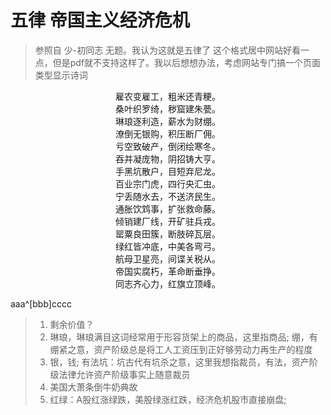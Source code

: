 # 五律 帝国主义经济危机
> 参照自 少-初同志 无题。我认为这就是五律了 
> 这个格式居中网站好看一点，但是pdf就不支持这样了。我以后想想办法，考虑网站专门搞一个页面类型显示诗词

<center>
雇农变雇工，粗米还青粳。<br/>
桑叶织罗绮，秽窟建朱甍。<br/>
琳琅逐利造，薪水为财绷。<br/>
潦倒无银购，积压断厂佣。<br/>
亏空致破产，倒闭绘寒冬。<br/>
吞并凝庞物，阴招铸大亨。<br/>
手黑坑散户，目短弃尼龙。<br/>
百业宗门虎，四行央汇虫。<br/>
宁丢随水去，不送济民生。<br/>
通胀饮鸩事，扩张救命藤。<br/>
倾销建厂线，开矿驻兵戎。<br/>
罂粟良田簇，断肢碎瓦层。<br/>
绿红皆冲底，中美各弯弓。<br/>
航母卫星亮，间谍关税从。<br/>
帝国实腐朽，革命断垂挣。<br/>
同志齐心力，红旗立顶峰。
</center>

aaa^[bbb]cccc

> 1. 剩余价值？
> 1. 琳琅，琳琅满目这词经常用于形容货架上的商品，这里指商品; 绷，有绷紧之意，资产阶级总是将工人工资压到正好够劳动力再生产的程度
> 2. 银，钱; 有法坑：坑古代有坑杀之意，这里我想指裁员，有法，资产阶级法律允许资产阶级事实上随意裁员 
> 3. 美国大萧条倒牛奶典故
> 4. 红绿：A股红涨绿跌，美股绿涨红跌，经济危机股市直接崩盘; 
<!--stackedit_data:
eyJoaXN0b3J5IjpbMTY4ODY4MjkyLC0xMTAzMjQ4ODY1LDEwNT
E1OTk0OTMsLTI1NDIyNjc5NCwtMjA5OTEyNjg1OSwxMzc3ODA3
NTI5LC0xMDgwOTI4MjYwLDQ3MzE3NzAzMSwxNTUxMjc1NDkxLC
0yMDk5MzkwMzMzLC0xMDA3MzkxOTc4LC0xNDMwODE2MDU2LDEy
MTQ0MDA3NTYsODY0MDY5MTU3LC0zNzg3NzY1ODMsMTEzMjE5NT
Y1MCwtNTU2NzAyNDg4LDkwNTQ2MTI3LDE1NzMxMzYwMDIsLTEz
ODYxNzkwMjNdfQ==
-->